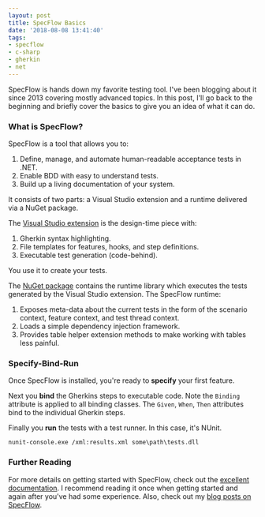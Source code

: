 ```yaml
---
layout: post
title: SpecFlow Basics
date: '2018-08-08 13:41:40'
tags:
- specflow
- c-sharp
- gherkin
- net
---
```


SpecFlow is hands down my favorite testing tool. I've been blogging about it since 2013 covering mostly advanced topics. In this post, I'll go back to the beginning and briefly cover the basics to give you an idea of what it can do.

### What is SpecFlow?

SpecFlow is a tool that allows you to:

1. Define, manage, and automate human-readable acceptance tests in .NET.
2. Enable BDD with easy to understand tests.
3. Build up a living documentation of your system.

It consists of two parts: a Visual Studio extension and a runtime delivered via a NuGet package.

The [Visual Studio extension](https://marketplace.visualstudio.com/items?itemName=TechTalkSpecFlowTeam.SpecFlowforVisualStudio2017) is the design-time piece with:

1. Gherkin syntax highlighting.
2. File templates for features, hooks, and step definitions.
3. Executable test generation (code-behind).

You use it to create your tests.

The [NuGet package](https://www.nuget.org/packages/specflow/) contains the runtime library which executes the tests generated by the Visual Studio extension. The SpecFlow runtime:

1. Exposes meta-data about the current tests in the form of the scenario context, feature context, and test thread context.
2. Loads a simple dependency injection framework.
3. Provides table helper extension methods to make working with tables less painful.

### Specify-Bind-Run

Once SpecFlow is installed, you're ready to **specify** your first feature.

<script src="https://gist.github.com/joebuschmann/e81792bbc820d0c282102d0550aee406.js"></script>

Next you **bind** the Gherkins steps to executable code. Note the `Binding` attribute is applied to all binding classes. The `Given`, `When`, `Then` attributes bind to the individual Gherkin steps.

<script src="https://gist.github.com/joebuschmann/bc00698fb976b049b5f54040e906abf6.js"></script>

Finally you **run** the tests with a test runner. In this case, it's NUnit.

```
nunit-console.exe /xml:results.xml some\path\tests.dll
```

### Further Reading

For more details on getting started with SpecFlow, check out the [excellent documentation](https://specflow.org/documentation/). I recommend reading it once when getting started and again after you've had some experience. Also, check out my [blog posts on SpecFlow](/tags/specflow).